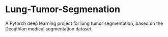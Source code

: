 # Lung-Tumor-Segmenation
A Pytorch deep learning project for lung tumor segmentation, based on the Decathlon medical segmentation dataset. 
